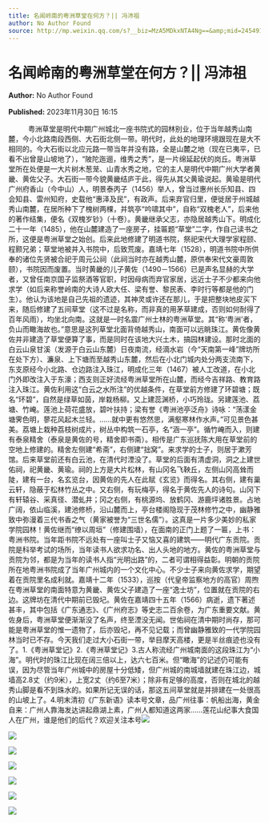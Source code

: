 ```yaml
---
title: 名闻岭南的粤洲草堂在何方？|| 冯沛祖
author: No Author Found
source: http://mp.weixin.qq.com/s?__biz=MzA5MDkxNTA4Ng==&amp;mid=2454914429&amp;idx=1&amp;sn=f9c386f72781eacf4007f6096a58ef50&amp;chksm=87a3cd1cb0d4440a8097252ea5dcb5be2697940dfc7f8da9b232b1c4eeb925c561f4209d0311&poc_token=HJ_Do2ejHyO-wNZGG8Q1S8FdPgy1YBBEob-nUEme
---
```


# 名闻岭南的粤洲草堂在何方？|| 冯沛祖

**Author:** No Author Found

**Published:** 2023年11月30日 16:15

          粤洲草堂是明代中期广州城北一座书院式的园林别业，位于当年越秀山南麓，今小北路南段西侧、大石街北侧一带。明代时，此处的地理环境跟现在是大不相同的。今大石街以北应元路一带当年并没有路，全是山麓之地（现在已夷平，已看不出曾是山坡地了），“陂陀迤逦，维秀之秀”，是一片绵延起伏的岗丘。粤洲草堂所在处便是一大片树木葱茏、山青水秀之地，它的主人是明代中期广州大学者黄畿、黄佐父子。大石街一带今貌黄畿结庐于此，得先从其父黄瑜说起。黄瑜是明代广州府香山（今中山）人，明景泰丙子（1456）举人，曾当过惠州长乐知县、四会知县、雷州知府，史载他“惠泽及民”，有政声。后来弃官归里，便徙居于州城越秀山南麓，在居所种下了槐树两棵，并筑亭“吟啸其中”，自称“双槐老人”，后来他的著作结集，便名《双槐岁钞》（十卷）。黄畿继承父志，亦隐居越秀山下。明成化二十一年（1485），他在山麓建造了一座房子，挂匾题“草堂”二字，作自己读书之所，这便是粤洲草堂之始创。后来此地修建了明道书院，祭祀宋代大理学家程颐、程颢兄弟；草堂地被并入书院中，后致荒废。嘉靖七年（1528），明道书院中所供奉的诸位先贤被合祀于周元公祠（此祠当时亦在越秀山麓，原供奉宋代文豪周敦颐），书院因而废置。当时黄畿的儿子黄佐（1490－1566）已是声名显赫的大学者，又曾任南京国子监祭酒等官职，时因母病而弃官家居，远近士子不少都来向他求学（如后来称誉岭南的大诗人欧大任、梁有誉、黎民表、李时行等都是他的门生）。他认为该地是自己先祖的遗迹，其神灵或许还在那儿，于是把整块地皮买下来，随后修建了五间草堂（这不过是名称，而非真的用茅草建成，否则如何耐得了百年风雨），均坐北向南。这就是一时名震广州士林的粤洲草堂。其“称‘粤洲’者，负山而瞰海故也。”意思是这列草堂北面背倚越秀山，南面可以远眺珠江。黄佐像黄佐并非建造了草堂便算了事，而是同时在该地大兴土木，搞园林建设。那时北面的白云山泉甘溪（发源于白云山东麓）日夜南流，经滴水岩（今“天南第一峰”牌坊所在处下方）、濂泉、上下塘而至越秀山东麓，然后在小北门城内处分两支流南下，东支原经今小北路、仓边路注入珠江，明成化三年（1467）被人工改道，在小北门外即改注入于东濠；西支则正好流经粤洲草堂所在山麓，而经今吉祥路、教育路注入珠江。黄佐利用这“白云之水所注”的优越条件，在草堂前方修建了环碧塘；既名“环碧”，自然是绿草如茵，岸栽杨柳。又上建蕊渊桥，小巧玲珑。另建莲池、荔塘、竹崦。莲池上荷花盛放，碧叶扶持；梁有誉《粤洲池亭泛舟》诗咏：“荡漾金塘霁色明，蓼花风起木兰轻。……就中更有悠然思，满壑寒林作水声。”可见景色甚美。荔塘上栽种荔枝树成片，树丛中构筑一石亭，名“涵一亭”。循竹崦而入，则建有泰泉精舍（泰泉是黄佐的号，精舍即书斋）。相传是广东巡抚陈大用在草堂前的空地上修建的。精舍左侧建“希斋”，右侧建“拙窝”。来求学的士子，则居于漱芳馆。后来草堂前还有白云池，在清代时湮没了。草堂的后面有清虚洞，洞之上建世佑祠，祀黄畿、黄瑜。祠的上方是大片松林，有山冈名飞鞅丘，左侧山冈高耸而陡，建有一台，名玄览台，因黄佐的先人在此赋《玄览》而得名。其右侧，建有巢云轩，隐蔽于松林竹丛之中。又右侧，有玩梅亭，得名于黄佐先人的诗句。山冈下有轩辕谷、采真径、潜虬井；冈之右侧，有桃源坞、放鹤冈、游鹿坪诸胜景。占地广阔，依山临溪，建池修桥，沿山麓而上，亭台楼阁隐现于茂林修竹之中，幽静雅致中弥漫着三代书香之气（黄家被誉为“三世名儒”）。这真是一片多少美妙的私家学院园林！黄佐继而“缭以周垣”（修建围墙），在面南的正门上题了一匾，上书：粤洲书院。当年距书院不远处有一座叫士子又恼又喜的建筑——明代广东贡院。贡院是科举考试的场所，当年读书人欲求功名、出人头地的地方。黄佐的粤洲草堂与贡院为邻，都是为当年的读书人指“光明出路”的，二者可谓相得益彰。明朝的贡院所在地粤洲书院成了当年广州城内的一个文化中心。不少士子来向黄佐求学，期望着在贡院里名成利就。嘉靖十二年（1533），巡按（代皇帝监察地方的高官）周煦在粤洲草堂的南面特意为黄畿、黄佐父子建造了一座“逸士坊”，位置就在贡院的右边。这牌坊在清代中期前已毁圮。黄佐在嘉靖四十五年（1566）病逝，遗下著述甚丰，其中包括《广东通志》、《广州府志》等史志二百余卷，为广东重要文献。黄佐身后，粤洲草堂便渐渐没了名声，终至湮没无闻。世佑祠在清中期时尚存，那可能是粤洲草堂的惟一遗物了，后亦毁圮，再不见记载；而曾幽静雅致的一代学院园林当时已不存。今天我们走过大小石街一带，举目摩天高楼，更是半丝痕迹也没有了。1.《粤洲草堂记》2.《粤洲草堂记》3.古人称流经广州城南面的这段珠江为“小海”。明代时的珠江比现在阔三倍以上，达六七百米。但“瞰海”的记述仍可能有误，因为尽管当年广州城中的房屋十分低矮，但广州城的南城墙就建在珠江边，城墙高2.8丈（约9米），上宽2丈（约6至7米）；除非有足够的高度，否则在城北的越秀山脚是看不到珠水的。如果所记无误的话，那这五间草堂就是并排建在一处很高的山坡上了。4.明末清初《广东新语》读本号文章，品广州往事：帆船出海，黄金自来：广州人靠海发达讲起鼎湖上素，广州人都知道这两家……莲花山纪事大食国人在广州，谁是他们的后代？欢迎关注本号![](https://mmbiz.qpic.cn/mmbiz_jpg/PJWG74pLsMayvR1AyLpp1OwsWXJhmAMu6hEnyJ4hyVxh2jeFxNGwngJfdXCj1cuXFPwvvJjPH1NhDydQF15CRA/640?wx_fmt=jpeg)

![](https://mmbiz.qpic.cn/mmbiz_jpg/PJWG74pLsMbotAgTxjo1xQocP5psSrpqtdcS9htfd0O9my60tWmzFk2kUjYiaicccemjJW2icMpIiaKBYWuq80kPtA/640)

![](https://mmbiz.qpic.cn/mmbiz_jpg/PJWG74pLsMbotAgTxjo1xQocP5psSrpqPmKYPCeXJxBU2OjG0PV1o8rfj6llTahlh7yuibzoLe2SnBbJibhNSibQA/640)

![](https://mmbiz.qpic.cn/mmbiz_jpg/PJWG74pLsMbotAgTxjo1xQocP5psSrpqmZ9YlWgeia5fBL8icAvnjVET0dkicJPJbLSnwMVU0oPs4iaAmaJXic6MCXw/640)

![](https://mmbiz.qpic.cn/mmbiz_gif/PJWG74pLsMayvR1AyLpp1OwsWXJhmAMusfs1pQabdPdhBk4997RJ6orCd8NJIkE6QtgAQLO9aEydzZrVqqk7ew/640?wx_fmt=gif&wxfrom=5&wx_lazy=1)

![](https://mmbiz.qpic.cn/mmbiz_gif/PJWG74pLsMY4kze1RswORlwIruFfBicEYeomLV8Tjs3AO8zO5OIk2usXQ2wZOicfrAxou4MXF2OLDPUcfQiafn3SA/640?wx_fmt=gif&wxfrom=5&wx_lazy=1)

![](https://mmbiz.qpic.cn/mmbiz_png/PJWG74pLsMbxzxSWsbSxWa401icEeDUWiawxAxbdgTq3LmtribGicfmgEgabFONInhdrQRwY9Y4pmxRGlAoaQAaMDA/640?wx_fmt=jpeg&wxfrom=5&wx_lazy=1&wx_co=1)




